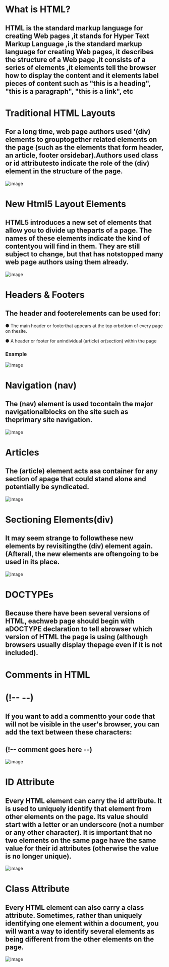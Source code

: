 # What is HTML?
## HTML is the standard markup language for creating Web pages ,it stands for Hyper Text Markup Language ,is the standard markup language for creating Web pages, it describes the structure of a Web page ,it consists of a series of elements ,it elements tell the browser how to display the content and it elements label pieces of content such as "this is a heading",  "this is a paragraph", "this is a link", etc

# Traditional HTML Layouts
## For a long time, web page authors used '(div) elements to grouptogether related elements on the page (such as the elements that form header, an article, footer orsidebar).Authors used class or id attributesto indicate the role of the (div) element in the structure of the page.
![image](https://user-images.githubusercontent.com/79833733/109845176-83c93c80-7c55-11eb-82c7-66fafc7b3ff2.png)


# New Html5 Layout Elements
## HTML5 introduces a new set of elements that allow you to divide up theparts of a page. The names of these elements indicate the kind of contentyou will find in them. They are still subject to change, but that has notstopped many web page authors using them already.
![image](https://user-images.githubusercontent.com/79833733/109846760-2b933a00-7c57-11eb-9f83-a7da2ee17344.png)

# Headers & Footers
## The header and footerelements can be used for:
● The main header or footerthat appears at the top orbottom of every page on thesite.

● A header or footer for anindividual (article) or(section) within the page
### Example
![image](https://user-images.githubusercontent.com/79833733/109847760-3f8b6b80-7c58-11eb-984f-89afc596fe55.png)
# Navigation (nav)
## The (nav) element is used tocontain the major navigationalblocks on the site such as theprimary site navigation.
![image](https://user-images.githubusercontent.com/79833733/109850069-c6414800-7c5a-11eb-9b56-c280c5732e8a.png)
# Articles
## The (article) element acts asa container for any section of apage that could stand alone and potentially be syndicated.
![image](https://user-images.githubusercontent.com/79833733/109850474-3a7beb80-7c5b-11eb-99b5-fe55148c0413.png)
# Sectioning Elements(div)
## It may seem strange to followthese new elements by revisitingthe (div) element again. (Afterall, the new elements are oftengoing to be used in its place.
![image](https://user-images.githubusercontent.com/79833733/109850963-c5f57c80-7c5b-11eb-9aa1-4a6bf7db9b4e.png)

# DOCTYPEs
## Because there have been several versions of HTML, eachweb page should begin with aDOCTYPE declaration to tell abrowser which version of HTML the page is using (although browsers usually display thepage even if it is not included).
# Comments in HTML
# (!-- --)
## If you want to add a commentto your code that will not be visible in the user's browser, you can add the text between these characters:
## (!-- comment goes here --)
![image](https://user-images.githubusercontent.com/79833733/109854082-49fd3380-7c5f-11eb-93f1-1857c779ae29.png)
# ID Attribute
## Every HTML element can carry the id attribute. It is used to uniquely identify that element from other elements on the page. Its value should start with a letter or an underscore (not a number or any other character). It is important that no two elements on the same page have the same value for their id attributes (otherwise the value is no longer unique).
![image](https://user-images.githubusercontent.com/79833733/109854704-07882680-7c60-11eb-9ba7-d35a71286731.png)
# Class Attribute
## Every HTML element can also carry a class attribute. Sometimes, rather than uniquely identifying one element within a document, you will want a way to identify several elements as being different from the other elements on the page.
![image](https://user-images.githubusercontent.com/79833733/109855450-f1c73100-7c60-11eb-99c0-28a91fc78e31.png)



